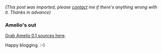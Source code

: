 *(This post was imported, please [contact](#/contact) me if there's anything wrong with it. Thanks in advance)*

<div class="entry-body">
<h3>Amelio's out</h3>
<p>
	<a href="http://www.youcannoteatbits.org/Files/Amelio-0.1.zip">Grab Amelio 0.1 sources here</a>.
</p>
<p>
	Happy blogging. :-)
</p>
</div>
